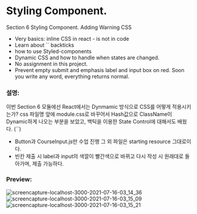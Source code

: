 # Styling Component.
Section 6 Styling Component. 
Adding Warning CSS
* Very basics: inline CSS in react - is not in code
* Learn about \`\` backticks
* how to use Styled-components
* Dynamic CSS and how to handle when states are changed.
* No assignment in this project.
* Prevent empty submit and emphasis label and input box on red. Soon you write any word, everything returns normal. 
### 설명:
이번 Section 6 모듈에선 React에서는 Dynmamic 방식으로 CSS를 어떻게 적용시키는가? 
css 파일명 앞에 module.css로 바꾸어서 Hash값으로 ClassName이 Dynamic하게 나오는 부분을 보았고,
백틱을 이용한 State Control에 대해서도 배웠다. (\`\`)
* Button과 CourseInput.js만 수업 진행 그 외 파일은 starting resource 그대로이다.
* 빈칸 제출 시 label과 input의 색깔이 빨간색으로 바뀌고 다시 작성 시 원래대로 돌아가며, 제출 가능하다.

### Preview:
![screencapture-localhost-3000-2021-07-16-03_14_36](https://user-images.githubusercontent.com/17328659/125837518-93d4022f-8c7a-4350-88dc-1b2e08485242.png)
![screencapture-localhost-3000-2021-07-16-03_15_09](https://user-images.githubusercontent.com/17328659/125837521-fcf28a7a-30e1-49ee-8be9-33e1cb8f022e.png)
![screencapture-localhost-3000-2021-07-16-03_15_21](https://user-images.githubusercontent.com/17328659/125837523-d998e1ba-5994-4a5d-a571-c4afaad05f9b.png)

